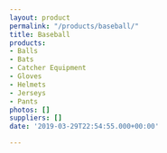 ```yaml
---
layout: product
permalink: "/products/baseball/"
title: Baseball
products:
- Balls
- Bats
- Catcher Equipment
- Gloves
- Helmets
- Jerseys
- Pants
photos: []
suppliers: []
date: '2019-03-29T22:54:55.000+00:00'

---
```

